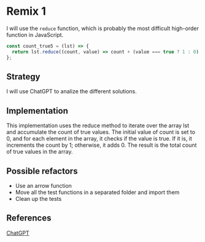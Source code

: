 # Remix 1

I will use the `reduce` function, which is probably the most difficult high-order function in JavaScript.

```JavaScript
const count_true5 = (lst) => {
  return lst.reduce((count, value) => count + (value === true ? 1 : 0), 0);
};
```

## Strategy

I will use ChatGPT to analize the different solutions.

## Implementation

This implementation uses the reduce method to iterate over the array lst and accumulate the count of true values. The initial value of count is set to 0, and for each element in the array, it checks if the value is true. If it is, it increments the count by 1; otherwise, it adds 0. The result is the total count of true values in the array.

## Possible refactors

- Use an arrow function
- Move all the test functions in a separated folder and import them
- Clean up the tests

## References

[ChatGPT](https://chat.openai.com/)
